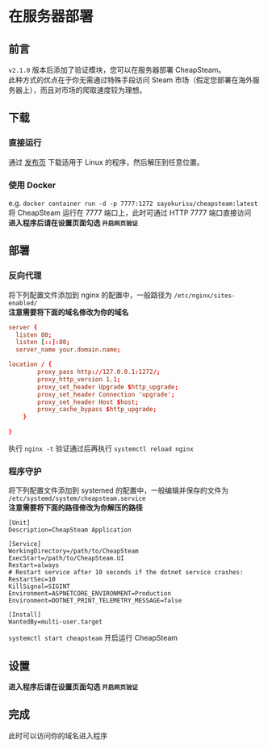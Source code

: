# 在服务器部署
## 前言  
`v2.1.0` 版本后添加了验证模块，您可以在服务器部署 CheapSteam。  
此种方式的优点在于你无需通过特殊手段访问 Steam 市场（假定您部署在海外服务器上），而且对市场的爬取速度较为理想。
## 下载
### 直接运行
通过 [发布页](https://github.com/YukiCoco/CheapSteam/releases) 下载适用于 Linux 的程序，然后解压到任意位置。
### 使用 Docker
e.g. `docker container run -d -p 7777:1272 sayokurisu/cheapsteam:latest`  
将 CheapSteam 运行在 7777 端口上，此时可通过 HTTP 7777 端口直接访问  
**进入程序后请在设置页面勾选 `开启网页验证`**
## 部署
### 反向代理
将下列配置文件添加到 nginx 的配置中，一般路径为 `/etc/nginx/sites-enabled/`  
**注意需要将下面的域名修改为你的域名**
````conf
server {
  listen 80;
  listen [::]:80;
  server_name your.domain.name;

location / {
        proxy_pass http://127.0.0.1:1272/;
        proxy_http_version 1.1;
        proxy_set_header Upgrade $http_upgrade;
        proxy_set_header Connection 'upgrade';
        proxy_set_header Host $host;
        proxy_cache_bypass $http_upgrade;
    }
  
}
````
执行 `nginx -t` 验证通过后再执行 `systemctl reload nginx`
### 程序守护
将下列配置文件添加到 systemed 的配置中，一般编辑并保存的文件为 `/etc/systemd/system/cheapsteam.service`  
**注意需要将下面的路径修改为你解压的路径**
````
[Unit]
Description=CheapSteam Application

[Service]
WorkingDirectory=/path/to/CheapSteam
ExecStart=/path/to/CheapSteam.UI
Restart=always
# Restart service after 10 seconds if the dotnet service crashes:
RestartSec=10
KillSignal=SIGINT
Environment=ASPNETCORE_ENVIRONMENT=Production
Environment=DOTNET_PRINT_TELEMETRY_MESSAGE=false

[Install]
WantedBy=multi-user.target
````
`systemctl start cheapsteam` 开启运行 CheapSteam
## 设置
**进入程序后请在设置页面勾选 `开启网页验证`**
## 完成
此时可以访问你的域名进入程序
